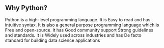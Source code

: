 ## Why Python?
Python is a high-level programming language.
It is Easy to read and has intuitive syntax.
It is also a general purpose programming language which is Free and open-source.
It has Good community support Strong guidelines and standards.
It is Widely used across industries and has De facto standard for building data science applications
